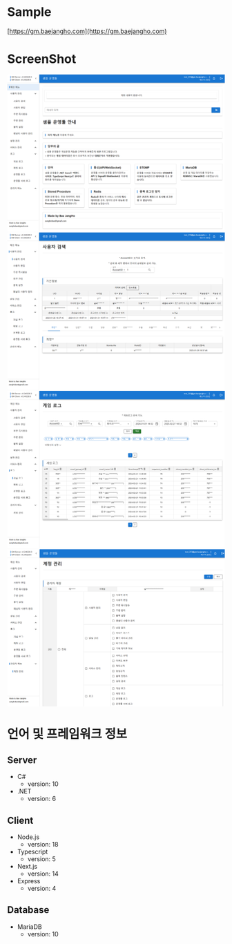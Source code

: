 # Sample
  [https://gm.baejangho.com](https://gm.baejangho.com)

# ScreenShot
  ![image](https://github.com/khanorder/gmsample/blob/main/screenshot_01.png?raw=true)
  ![image](https://github.com/khanorder/gmsample/blob/main/screenshot_02.png?raw=true)
  ![image](https://github.com/khanorder/gmsample/blob/main/screenshot_03.png?raw=true)
  ![image](https://github.com/khanorder/gmsample/blob/main/screenshot_04.png?raw=true)
  
# 언어 및 프레임워크 정보  
## Server
  * C#
    * version: 10
  * .NET
    * version: 6

## Client
  * Node.js
    * version: 18
  * Typescript
    * version: 5
  * Next.js
    * version: 14
  * Express
    * version: 4

## Database
  * MariaDB
    * version: 10
